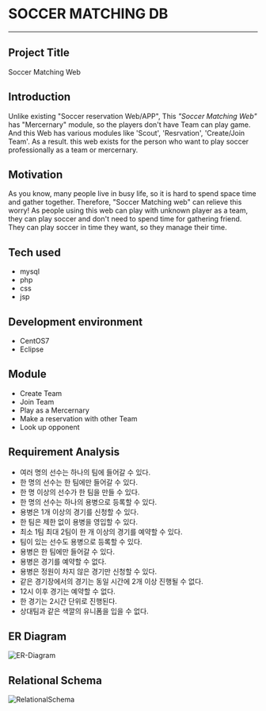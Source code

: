 # SOCCER MATCHING DB
- - -
## Project Title
Soccer Matching Web

## Introduction
Unlike existing "Soccer reservation Web/APP", 
This *"Soccer Matching Web"* has "Mercernary" module, so the players don't have Team can play game.
And this Web has various modules like 'Scout', 'Resrvation', 'Create/Join Team'.
As a result. this web exists for the person who want to play soccer professionally as a team or mercernary.

## Motivation
As you know, many people live in  busy life, so it is hard to spend space time and gather together.
Therefore, "Soccer Matching web" can relieve this worry!
As people using this web can play with unknown player as a team, they can play soccer and don't need to spend time for gathering friend.
They can play soccer in time they want, so they manage their time.

## Tech used
- mysql
- php
- css
- jsp

## Development environment
- CentOS7
- Eclipse

## Module
- Create Team
- Join Team
- Play as a Mercernary
- Make a reservation with other Team
- Look up opponent

## Requirement Analysis
- 여러 명의 선수는 하나의 팀에 들어갈 수 있다.
- 한 명의 선수는 한 팀에만 들어갈 수 있다.
- 한 명 이상의 선수가 한 팀을 만들 수 있다.
- 한 명의 선수는 하나의 용병으로 등록할 수 있다.
- 용병은 1개 이상의 경기를 신청할 수 있다.
- 한 팀은 제한 없이 용병을 영입할 수 있다.
- 최소 1팀 최대 2팀이 한 개 이상의 경기를 예약할 수 있다.
- 팀이 있는 선수도 용병으로 등록할 수 있다.
- 용병은 한 팀에만 들어갈 수 있다.
- 용병은 경기를 예약할 수 없다.
- 용병은 정원이 차지 않은 경기만 신청할 수 있다.
- 같은 경기장에서의 경기는 동일 시간에 2개 이상 진행될 수 없다.
- 12시 이후 경기는 예약할 수 없다.
- 한 경기는 2시간 단위로 진행된다.
- 상대팀과 같은 색깔의 유니폼을 입을 수 없다.
  
## ER Diagram
![ER-Diagram](https://user-images.githubusercontent.com/57867611/69639524-02711a80-10a0-11ea-8994-2697a930bf3a.JPG)
## Relational Schema
![RelationalSchema](https://user-images.githubusercontent.com/57867611/69639535-0866fb80-10a0-11ea-86a0-4d73e5864a82.JPG)

